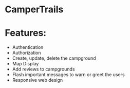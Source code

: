 # CamperTrails

# Features:

* Authentication
* Authorization
* Create, update, delete the campground
* Map Display
* Add reviews to campgrounds
* Flash important messages to warn or greet the users
* Responsive web design
